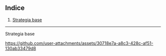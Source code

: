 ## Indice
1. [Strategia base](#1)


--- 

Strategia base <a name = "1"> </a> 

https://github.com/user-attachments/assets/30718e7a-a8c3-428c-af51-130ab33479d8 

